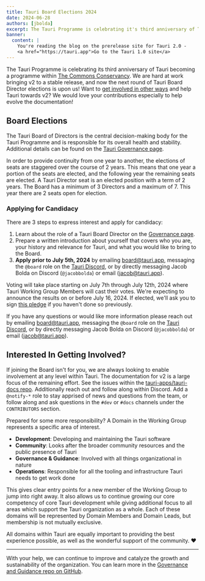 ```yaml
---
title: Tauri Board Elections 2024
date: 2024-06-28
authors: [jbolda]
excerpt: The Tauri Programme is celebrating it's third anniversary of Tauri becoming a programme within The Commons Conservancy. We are hard at work bringing v2 to a stable release, and now the next round of Tauri Board Director elections is upon us!
banner:
  content: |
    You're reading the blog on the prerelease site for Tauri 2.0 -
    <a href="https://tauri.app">Go to the Tauri 1.0 site</a>
---
```


The Tauri Programme is celebrating its third anniversary of Tauri becoming a programme within [The Commons Conservancy](https://commonsconservancy.org/). We are hard at work bringing v2 to a stable release, and now the next round of Tauri Board Director elections is upon us! Want to [get involved in other ways](#interested-in-getting-involved) and help Tauri towards v2? We would love your contributions especially to help evolve the documentation!

## Board Elections

The Tauri Board of Directors is the central decision-making body for the Tauri Programme and is responsible for its overall health and stability. Additional details can be found on the [Tauri Governance page](/about/governance/).

In order to provide continuity from one year to another, the elections of seats are staggered over the course of 2 years. This means that one year a portion of the seats are elected, and the following year the remaining seats are elected. A Tauri Director seat is an elected position with a term of 2 years. The Board has a minimum of 3 Directors and a maximum of 7. This year there are 2 seats open for election.

### Applying for Candidacy

There are 3 steps to express interest and apply for candidacy:

1. Learn about the role of a Tauri Board Director on the [Governance page](/about/governance/#tauri-board--board-directors).
2. Prepare a written introduction about yourself that covers who you are, your history and relevance for Tauri, and what you would like to bring to the Board.
3. **Apply prior to July 5th, 2024** by emailing [board@tauri.app](mailto:board@tauri.app), messaging the `@board` role on the [Tauri Discord](https://discord.com/invite/tauri), or by directly messaging Jacob Bolda on Discord (`@jacobbolda`) or email ([jacob@tauri.app](mailto:jacob@tauri.app)).

Voting will take place starting on July 7th through July 12th, 2024 where Tauri Working Group Members will cast their votes. We're expecting to announce the results on or before July 16, 2024. If elected, we'll ask you to sign [this pledge](https://dracc.commonsconservancy.org/0016/) if you haven't done so previously.

If you have any questions or would like more information please reach out by emailing [board@tauri.app](mailto:board@tauri.app), messaging the `@board` role on the [Tauri Discord](https://discord.com/invite/tauri), or by directly messaging Jacob Bolda on Discord (`@jacobbolda`) or email ([jacob@tauri.app](mailto:jacob@tauri.app)).

## Interested In Getting Involved?

If joining the Board isn't for you, we are always looking to enable involvement at any level within Tauri. The documentation for v2 is a large focus of the remaining effort. See the issues within the [tauri-apps/tauri-docs repo](https://github.com/tauri-apps/tauri-docs). Additionally reach out and follow along within Discord. Add a `@notify-*` role to stay apprised of news and questions from the team, or follow along and ask questions in the `#dev` or `#docs` channels under the `CONTRIBUTORS` section.

Prepared for some more responsibility? A Domain in the Working Group represents a specific area of interest.

- **Development**: Developing and maintaining the Tauri software
- **Community**: Looks after the broader community resources and the public presence of Tauri
- **Governance & Guidance**: Involved with all things organizational in nature
- **Operations**: Responsible for all the tooling and infrastructure Tauri needs to get work done

This gives clear entry points for a new member of the Working Group to jump into right away. It also allows us to continue growing our core competency of core Tauri development while giving additional focus to all areas which support the Tauri organization as a whole. Each of these domains will be represented by Domain Members and Domain Leads, but membership is not mutually exclusive.

All domains within Tauri are equally important to providing the best experience possible, as well as the wonderful support of the community. ❤️

---

With your help, we can continue to improve and catalyze the growth and sustainability of the organization. You can learn more in the [Governance and Guidance repo on GitHub](https://github.com/tauri-apps/governance-and-guidance).
